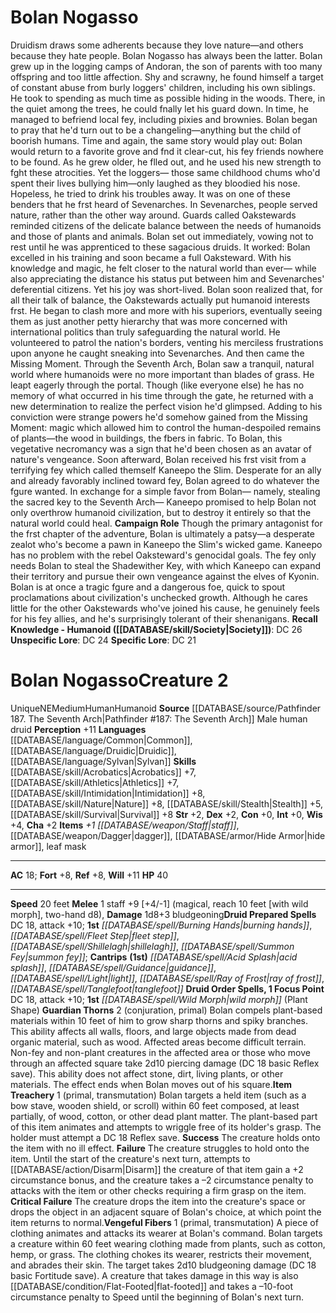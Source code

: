 ﻿---
ac: '18'
alignment: NE
all_resistance: null
burrow_speed: null
charisma: '+2'
climb_speed: null
constitution: '+0'
creature_ability:
- Guardian Thorns
- Item Treachery
- Vengeful Fibers
creature_family: null
dexterity: '+2'
element: null
fly_speed: null
fortitude: '+8'
hp: '40'
id: '2449'
immunity: null
intelligence: '+0'
land_speed: '20'
language:
- '[[DATABASE/language/Common|Common]]'
- '[[DATABASE/language/Druidic|Druidic]]'
- '[[DATABASE/language/Sylvan|Sylvan]]'
level: '2'
max_speed: '20'
name: Bolan Nogasso
perception: '+11'
rarity: Unique
reflex: '+8'
resistance: null
rus_type_level: null
sense: null
size: Medium
skill:
- '[[DATABASE/skill/Acrobatics|Acrobatics]] +7'
- '[[DATABASE/skill/Athletics|Athletics]] +7'
- '[[DATABASE/skill/Intimidation|Intimidation]] +8'
- '[[DATABASE/skill/Nature|Nature]] +8'
- '[[DATABASE/skill/Stealth|Stealth]] +5'
- '[[DATABASE/skill/Survival|Survival]] +8'
source: '[[DATABASE/source/Pathfinder 187. The Seventh Arch|Pathfinder #187: The Seventh
  Arch]]'
speed:
- 20 feet
spell:
- '[[DATABASE/spell/Acid Splash|Acid Splash]]'
- '[[DATABASE/spell/Burning Hands|BurningHands]]'
- '[[DATABASE/spell/Fleet Step|Fleet Step]]'
- '[[DATABASE/spell/Guidance|Guidance]]'
- '[[DATABASE/spell/Light|Light]]'
- '[[DATABASE/spell/Ray of Frost|Ray of Frost]]'
- '[[DATABASE/spell/Shillelagh|Shillelagh]]'
- '[[DATABASE/spell/Summon Fey|Summon Fey]]'
- '[[DATABASE/spell/Tanglefoot|Tanglefoot]]'
- '[[DATABASE/spell/Wild Morph|WildMorph]]'
strength: '+2'
strength_req: '2'
strongest_save:
- Will
swim_speed: null
trait:
- '[[DATABASE/trait/Human|Human]]'
- '[[DATABASE/trait/Humanoid|Humanoid]]'
- '[[DATABASE/trait/Unique|Unique]]'
type: Creature
vision: null
weakest_save:
- Fortitude
- Reflex
weakness: null
will: '+11'
wisdom: '+4'

---
# Bolan Nogasso

Druidism draws some adherents because they love nature—and others because they hate people. Bolan Nogasso has always been the latter. Bolan grew up in the logging camps of Andoran, the son of parents with too many offspring and too little affection. Shy and scrawny, he found himself a target of constant abuse from burly loggers' children, including his own siblings. He took to spending as much time as possible hiding in the woods. There, in the quiet among the trees, he could fnally let his guard down. In time, he managed to befriend local fey, including pixies and brownies. Bolan began to pray that he'd turn out to be a changeling—anything but the child of boorish humans.
 Time and again, the same story would play out: Bolan would return to a favorite grove and fnd it clear-cut, his fey friends nowhere to be found. As he grew older, he flled out, and he used his new strength to fght these atrocities. Yet the loggers— those same childhood chums who'd spent their lives bullying him—only laughed as they bloodied his nose. Hopeless, he tried to drink his troubles away. It was on one of these benders that he frst heard of Sevenarches. In Sevenarches, people served nature, rather than the other way around. Guards called Oakstewards reminded citizens of the delicate balance between the needs of humanoids and those of plants and animals. Bolan set out immediately, vowing not to rest until he was apprenticed to these sagacious druids. It worked: Bolan excelled in his training and soon became a full Oaksteward. With his knowledge and magic, he felt closer to the natural world than ever— while also appreciating the distance his status put between him and Sevenarches' deferential citizens. Yet his joy was short-lived. Bolan soon realized that, for all their talk of balance, the Oakstewards actually put humanoid interests frst. He began to clash more and more with his superiors, eventually seeing them as just another petty hierarchy that was more concerned with international politics than truly safeguarding the natural world. He volunteered to patrol the nation's borders, venting his merciless frustrations upon anyone he caught sneaking into Sevenarches. And then came the Missing Moment. Through the Seventh Arch, Bolan saw a tranquil, natural world where humanoids were no more important than blades of grass. He leapt eagerly through the portal. Though (like everyone else) he has no memory of what occurred in his time through the gate, he returned with a new determination to realize the perfect vision he'd glimpsed. Adding to his conviction were strange powers he'd somehow gained from the Missing Moment: magic which allowed him to control the human-despoiled remains of plants—the wood in buildings, the fbers in fabric. To Bolan, this vegetative necromancy was a sign that he'd been chosen as an avatar of nature's vengeance.
 Soon afterward, Bolan received his frst visit from a terrifying fey which called themself Kaneepo the Slim. Desperate for an ally and already favorably inclined toward fey, Bolan agreed to do whatever the fgure wanted. In exchange for a simple favor from Bolan— namely, stealing the sacred key to the Seventh Arch— Kaneepo promised to help Bolan not only overthrow humanoid civilization, but to destroy it entirely so that the natural world could heal.
 **Campaign Role**
 Though the primary antagonist for the frst chapter of the adventure, Bolan is ultimately a patsy—a desperate zealot who's become a pawn in Kaneepo the Slim's wicked game. Kaneepo has no problem with the rebel Oaksteward's genocidal goals. The fey only needs Bolan to steal the Shadewither Key, with which Kaneepo can expand their territory and pursue their own vengeance against the elves of Kyonin. Bolan is at once a tragic fgure and a dangerous foe, quick to spout proclamations about civilization's unchecked growth. Although he cares little for the other Oakstewards who've joined his cause, he genuinely feels for his fey allies, and he's surprisingly tolerant of their shenanigans.
**Recall Knowledge - Humanoid ([[DATABASE/skill/Society|Society]])**: DC 26
**Unspecific Lore**: DC 24
**Specific Lore**: DC 21

# Bolan Nogasso<span class="item-type">Creature 2</span>

<span class="trait-unique item-trait">Unique</span><span class="trait-alignment item-trait">NE</span><span class="trait-size item-trait">Medium</span><span class="item-trait">Human</span><span class="item-trait">Humanoid</span>
**Source** [[DATABASE/source/Pathfinder 187. The Seventh Arch|Pathfinder #187: The Seventh Arch]]
Male human druid
**Perception** +11
**Languages** [[DATABASE/language/Common|Common]], [[DATABASE/language/Druidic|Druidic]], [[DATABASE/language/Sylvan|Sylvan]]
**Skills** [[DATABASE/skill/Acrobatics|Acrobatics]] +7, [[DATABASE/skill/Athletics|Athletics]] +7, [[DATABASE/skill/Intimidation|Intimidation]] +8, [[DATABASE/skill/Nature|Nature]] +8, [[DATABASE/skill/Stealth|Stealth]] +5, [[DATABASE/skill/Survival|Survival]] +8
**Str** +2, **Dex** +2, **Con** +0, **Int** +0, **Wis** +4, **Cha** +2
**Items** _+1 [[DATABASE/weapon/Staff|staff]]_, [[DATABASE/weapon/Dagger|dagger]], [[DATABASE/armor/Hide Armor|hide armor]], leaf mask

---
**AC** 18; **Fort** +8, **Ref** +8, **Will** +11
**HP** 40

---
**Speed** 20 feet
<span class="in-box-ability">**Melee** <span class="action-icon">1</span> staff +9 [+4/-1] (magical, reach 10 feet [with wild morph], two-hand d8), **Damage** 1d8+3 bludgeoning</span>**Druid Prepared Spells** DC 18, attack +10; **1st** _[[DATABASE/spell/Burning Hands|burning hands]]_, _[[DATABASE/spell/Fleet Step|fleet step]]_, _[[DATABASE/spell/Shillelagh|shillelagh]]_, _[[DATABASE/spell/Summon Fey|summon fey]]_; **Cantrips** **(1st)** _[[DATABASE/spell/Acid Splash|acid splash]]_, _[[DATABASE/spell/Guidance|guidance]]_, _[[DATABASE/spell/Light|light]]_, _[[DATABASE/spell/Ray of Frost|ray of frost]]_, _[[DATABASE/spell/Tanglefoot|tanglefoot]]_
**Druid Order Spells, 1 Focus Point** DC 18, attack +10; **1st** _[[DATABASE/spell/Wild Morph|wild morph]]_ (Plant Shape)
<span class="in-box-ability">**Guardian Thorns** <span class="action-icon">2</span> (conjuration, primal) Bolan compels plant-based materials within 10 feet of him to grow sharp thorns and spiky branches. This ability affects all walls, floors, and large objects made from dead organic material, such as wood. Affected areas become difficult terrain. Non-fey and non-plant creatures in the affected area or those who move through an affected square take 2d10 piercing damage (DC 18 basic Reflex save). This ability does not affect stone, dirt, living plants, or other materials. The effect ends when Bolan moves out of his square.</span><span class="in-box-ability">**Item Treachery** <span class="action-icon">1</span> (primal, transmutation) Bolan targets a held item (such as a bow stave, wooden shield, or scroll) within 60 feet composed, at least partially, of wood, cotton, or other dead plant matter. The plant-based part of this item animates and attempts to wriggle free of its holder's grasp. The holder must attempt a DC 18 Reflex save.
 **Success** The creature holds onto the item with no ill effect.
 **Failure** The creature struggles to hold onto the item. Until the start of the creature's next turn, attempts to [[DATABASE/action/Disarm|Disarm]] the creature of that item gain a +2 circumstance bonus, and the creature takes a –2 circumstance penalty to attacks with the item or other checks requiring a firm grasp on the item.
 **Critical Failure** The creature drops the item into the creature's space or drops the object in an adjacent square of Bolan's choice, at which point the item returns to normal.</span><span class="in-box-ability">**Vengeful Fibers** <span class="action-icon">1</span> (primal, transmutation) A piece of clothing animates and attacks its wearer at Bolan's command. Bolan targets a creature within 60 feet wearing clothing made from plants, such as cotton, hemp, or grass. The clothing chokes its wearer, restricts their movement, and abrades their skin. The target takes 2d10 bludgeoning damage (DC 18 basic Fortitude save). A creature that takes damage in this way is also [[DATABASE/condition/Flat-Footed|flat-footed]] and takes a –10-foot circumstance penalty to Speed until the beginning of Bolan's next turn.</span>